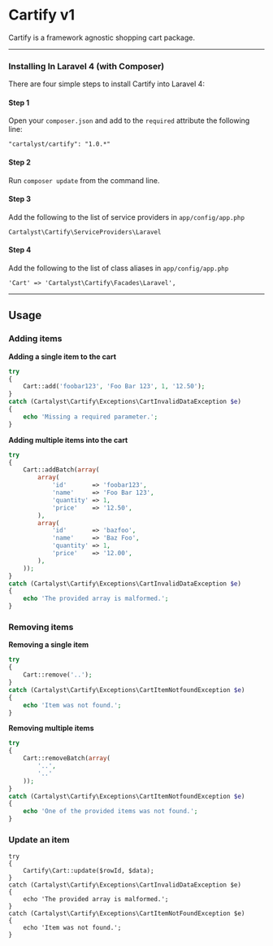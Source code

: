 Cartify v1
===============

Cartify is a framework agnostic shopping cart package.

------

### Installing In Laravel 4 (with Composer)

There are four simple steps to install Cartify into Laravel 4:

#### Step 1

Open your `composer.json` and add to the `required` attribute the following line:

	"cartalyst/cartify": "1.0.*"

#### Step 2

Run `composer update` from the command line.

#### Step 3

Add the following to the list of service providers in `app/config/app.php`

	Cartalyst\Cartify\ServiceProviders\Laravel

#### Step 4

Add the following to the list of class aliases in `app/config/app.php`

	'Cart' => 'Cartalyst\Cartify\Facades\Laravel',

------

## Usage

### Adding items

**Adding a single item to the cart**

```php
try
{
	Cart::add('foobar123', 'Foo Bar 123', 1, '12.50');
}
catch (Cartalyst\Cartify\Exceptions\CartInvalidDataException $e)
{
	echo 'Missing a required parameter.';
}
```

**Adding multiple items into the cart**

```php
try
{
	Cart::addBatch(array(
		array(
			'id'       => 'foobar123',
			'name'     => 'Foo Bar 123',
			'quantity' => 1,
			'price'    => '12.50',
		),
		array(
			'id'       => 'bazfoo',
			'name'     => 'Baz Foo',
			'quantity' => 1,
			'price'    => '12.00',
		),
	));
}
catch (Cartalyst\Cartify\Exceptions\CartInvalidDataException $e)
{
	echo 'The provided array is malformed.';
}
```

### Removing items

**Removing a single item**

```php
try
{
	Cart::remove('..');
}
catch (Cartalyst\Cartify\Exceptions\CartItemNotfoundException $e)
{
	echo 'Item was not found.';
}
```

**Removing multiple items**

```php
try
{
	Cart::removeBatch(array(
		'..',
		'..'
	));
}
catch (Cartalyst\Cartify\Exceptions\CartItemNotfoundException $e)
{
	echo 'One of the provided items was not found.';
}
```


### Update an item

	try
	{
		Cartify\Cart::update($rowId, $data);
	}
	catch (Cartalyst\Cartify\Exceptions\CartInvalidDataException $e)
	{
		echo 'The provided array is malformed.';
	}
	catch (Cartalyst\Cartify\Exceptions\CartItemNotFoundException $e)
	{
		echo 'Item was not found.';
	}


